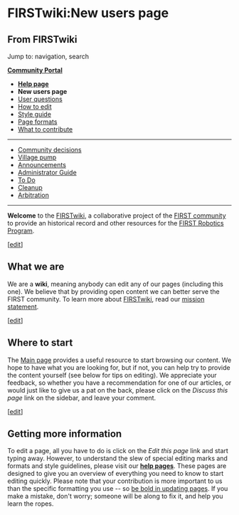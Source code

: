 # FIRSTwiki:New users page

## From FIRSTwiki

Jump to: navigation, search

**[Community Portal](FIRSTwiki:Community_portal "FIRSTwiki:Community portal")**

- **[Help page](FIRSTwiki:Help "FIRSTwiki:Help")**
- **New users page**
- [User questions](FIRSTwiki:User_questions "FIRSTwiki:User questions")
- [How to edit](FIRSTwiki:How_does_one_edit_a_page "FIRSTwiki:How does one edit a page")
- [Style guide](FIRSTwiki:Style_guide "FIRSTwiki:Style guide")
- [Page formats](FIRSTwiki:Page_formats "FIRSTwiki:Page formats")
- [What to contribute](FIRSTwiki:What_to_contribute "FIRSTwiki:What to contribute")

--------------------------------------------------------------------------------

- [Community decisions](FIRSTwiki:Community_decisions "FIRSTwiki:Community decisions")
- [Village pump](FIRSTwiki:Village_pump "FIRSTwiki:Village pump")
- [Announcements](FIRSTwiki:Announcements "FIRSTwiki:Announcements")
- [Administrator Guide](FIRSTwiki:Guide_for_administrators "FIRSTwiki:Guide for administrators")
- [To Do](FIRSTwiki:To_Do "FIRSTwiki:To Do")
- [Cleanup](FIRSTwiki:Cleanup "FIRSTwiki:Cleanup")
- [Arbitration](FIRSTwiki:Arbitration "FIRSTwiki:Arbitration")

--------------------------------------------------------------------------------

**Welcome** to the [FIRSTwiki](FIRSTwiki "FIRSTwiki"), a collaborative project of the [FIRST community](FIRST_community "FIRST community") to provide an historical record and other resources for the [FIRST Robotics Program](first).

[[edit](/index.php?title=FIRSTwiki:New_users_page&action=edit&section=1 "Edit
section: What we are")]

## What we are

We are a **wiki**, meaning anybody can edit any of our pages (including this one). We believe that by providing open content we can better serve the FIRST community. To learn more about [FIRSTwiki](FIRSTwiki "FIRSTwiki"), read our [mission statement](FIRSTwiki:Mission_statement "FIRSTwiki:Mission statement").

[[edit](/index.php?title=FIRSTwiki:New_users_page&action=edit&section=2 "Edit
section: Where to start")]

## Where to start

The [Main page](Main_page "Main page") provides a useful resource to start browsing our content. We hope to have what you are looking for, but if not, you can help try to provide the content yourself (see below for tips on editing). We appreciate your feedback, so whether you have a recommendation for one of our articles, or would just like to give us a pat on the back, please click on the _Discuss this page_ link on the sidebar, and leave your comment.

[[edit](/index.php?title=FIRSTwiki:New_users_page&action=edit&section=3 "Edit
section: Getting more information")]

## Getting more information

To edit a page, all you have to do is click on the _Edit this page_ link and start typing away. However, to understand the slew of special editing marks and formats and style guidelines, please visit our **[help pages](FIRSTwiki:Help "FIRSTwiki:Help")**. These pages are designed to give you an overview of everything you need to know to start editing quickly. Please note that your contribution is more important to us than the specific formatting you use -- so [be bold in updating pages](http://www.wikipedia.org/wiki/Wikipedia:Be_bold_in_updating_pages "wikipedia:Wikipedia:Be_bold_in_updating_pages"). If you make a mistake, don't worry; someone will be along to fix it, and help you learn the ropes.
